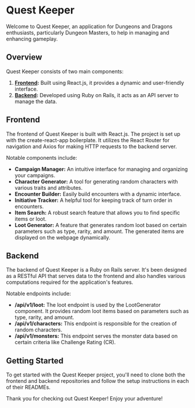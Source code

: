 # Quest Keeper

Welcome to Quest Keeper, an application for Dungeons and Dragons enthusiasts, particularly Dungeon Masters, to help in managing and enhancing gameplay.

## Overview

Quest Keeper consists of two main components:

1. **[Frontend](https://github.com/Quest-Keeper/dm_toolkit):** Built using React.js, it provides a dynamic and user-friendly interface.
2. **[Backend](https://github.com/Quest-Keeper/dm_toolkit_server):** Developed using Ruby on Rails, it acts as an API server to manage the data.

## Frontend

The frontend of Quest Keeper is built with React.js. The project is set up with the create-react-app boilerplate. It utilizes the React Router for navigation and Axios for making HTTP requests to the backend server.

Notable components include:

- **Campaign Manager:** An intuitive interface for managing and organizing your campaigns.
- **Character Generator:** A tool for generating random characters with various traits and attributes.
- **Encounter Builder:** Easily build encounters with a dynamic interface.
- **Initiative Tracker:** A helpful tool for keeping track of turn order in encounters.
- **Item Search:** A robust search feature that allows you to find specific items or loot.
- **Loot Generator:** A feature that generates random loot based on certain parameters such as type, rarity, and amount. The generated items are displayed on the webpage dynamically.

## Backend

The backend of Quest Keeper is a Ruby on Rails server. It's been designed as a RESTful API that serves data to the frontend and also handles various computations required for the application's features.

Notable endpoints include:

- **/api/v1/loot:** The loot endpoint is used by the LootGenerator component. It provides random loot items based on parameters such as type, rarity, and amount.
- **/api/v1/characters:** This endpoint is responsible for the creation of random characters.
- **/api/v1/monsters:** This endpoint serves the monster data based on certain criteria like Challenge Rating (CR).

## Getting Started

To get started with the Quest Keeper project, you'll need to clone both the frontend and backend repositories and follow the setup instructions in each of their READMEs.


Thank you for checking out Quest Keeper! Enjoy your adventure!
